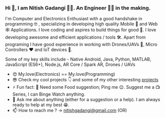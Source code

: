 ### Hi 👋, I am Nitish Gadangi 👨‍💻. An Engineer 👨‍🎓 in the making.

I'm Computer and Electronics Enthusiast with a good handshake in programming 🤓 , specializing in developing high quality Mobile 📱 and Web 🕸 Applications. I love coding and aspires to build things for good 🚀. I love developing awesome and efficient applications / tools 🛠. Apart from programing I have good experience in working with Drones/UAVs 🚁, Micro Controllers ❤ and IoT devices 🔌.

Some of my key skills include - Native Android, Java, Python, MATLAB, JavaScript (ES6+), Node.js, AR Core / Spark AR, Drones / UAVs
 
* 😍 My.love(Electronics) == My.love(Programming)
* 😎 Check my cool projects 👇 and some of my other interesting [projects](https://github.com/NitishGadangi?tab=repositories)
* ⚡ Fun fact: 🍜 Need some Food suggestion; Ping me 😉. Suggest me a 📺 Series, I can Binge Watch anything.
* 💬 Ask me about anything (either for a suggestion or a help). I am always ready to help at my best 😁.
* 📫 How to reach me ? -> nitishgadangi@gmail.com (OR)
